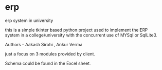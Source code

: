 # erp
erp system in university


this is a simple tkinter based python project used to implement 
the ERP system in a college/university with the concurrent use of 
MYSql or SqlLite3.

Authors - Aakash Sirohi , Ankur Verma

just a focus on 3 modules provided by client.

Schema could be found in the Excel sheet.
